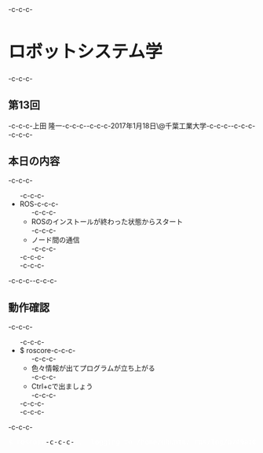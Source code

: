 <h2></h2>-c-c-c-<h1 style="font-size: 250%;">ロボットシステム学</h1>-c-c-c-<h2>第13回</h2>-c-c-c-上田 隆一-c-c-c--c-c-c-2017年1月18日\@千葉工業大学-c-c-c--c-c-c-<!--nextpage-->-c-c-c-<h2>本日の内容</h2>-c-c-c-<ul>-c-c-c- 	<li>ROS-c-c-c-<ul>-c-c-c- 	<li>ROSのインストールが終わった状態からスタート</li>-c-c-c- 	<li>ノード間の通信</li>-c-c-c-</ul>-c-c-c-</li>-c-c-c-</ul>-c-c-c-<!--nextpage-->-c-c-c-<h2>動作確認</h2>-c-c-c-<ul>-c-c-c- 	<li>$ roscore-c-c-c-<ul>-c-c-c- 	<li>色々情報が出てプログラムが立ち上がる</li>-c-c-c- 	<li>Ctrl+cで出ましょう</li>-c-c-c-</ul>-c-c-c-</li>-c-c-c-</ul>-c-c-c-<pre><span style="color: #ffffff;">$ roscore</span>-c-c-c-<span style="color: #ffffff;">... logging to /home/ubuntu/.ros/log/b749a100-d0dc-11e5-a506-b827eb17cb96/roslaunch-ubuntu-1425.log</span>-c-c-c-<span style="color: #ffffff;">Checking log directory for disk usage. This may take awhile.</span>-c-c-c-<span style="color: #ffffff;">Press Ctrl-C to interrupt</span>-c-c-c-<span style="color: #ffffff;">Done checking log file disk usage. Usage is &lt;1GB.</span>-c-c-c--c-c-c-<span style="color: #ffffff;">started roslaunch server http://localhost:39310/</span>-c-c-c-<span style="color: #ffffff;">ros_comm version 1.12.6</span>-c-c-c--c-c-c-<span style="color: #ffffff;">SUMMARY</span>-c-c-c-<span style="color: #ffffff;">========</span>-c-c-c--c-c-c-<span style="color: #ffffff;">PARAMETERS</span>-c-c-c-<span style="color: #ffffff;">* /rosdistro: kinetic</span>-c-c-c-<span style="color: #ffffff;">* /rosversion: 1.12.6</span>-c-c-c--c-c-c-<span style="color: #ffffff;">NODES</span>-c-c-c--c-c-c-<span style="color: #ffffff;">auto-starting new master</span>-c-c-c-<span style="color: #ffffff;">process[master]: started with pid [1439]</span>-c-c-c-<span style="color: #ffffff;">ROS_MASTER_URI=http://localhost:11311/</span>-c-c-c--c-c-c-<span style="color: #ffffff;">setting /run_id to b749a100-d0dc-11e5-a506-b827eb17cb96</span>-c-c-c-<span style="color: #ffffff;">process[rosout-1]: started with pid [1452]</span>-c-c-c-<span style="color: #ffffff;">started core service [/rosout]</span></pre>

